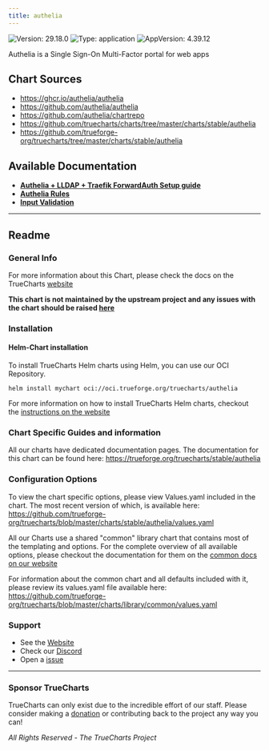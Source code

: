 ```yaml
---
title: authelia
---
```


![Version: 29.18.0](https://img.shields.io/badge/Version-29.18.0-informational?style=flat-square) ![Type: application](https://img.shields.io/badge/Type-application-informational?style=flat-square) ![AppVersion: 4.39.12](https://img.shields.io/badge/AppVersion-4.39.12-informational?style=flat-square)

Authelia is a Single Sign-On Multi-Factor portal for web apps

## Chart Sources

- https://ghcr.io/authelia/authelia
- https://github.com/authelia/authelia
- https://github.com/authelia/chartrepo
- https://github.com/truecharts/charts/tree/master/charts/stable/authelia
- https://github.com/trueforge-org/truecharts/tree/master/charts/stable/authelia

## Available Documentation

- [**Authelia + LLDAP + Traefik ForwardAuth Setup guide**](./setup-guide)
- [**Authelia Rules**](./authelia-rules)
- [**Input Validation**](./validation)


---

## Readme


### General Info

For more information about this Chart, please check the docs on the TrueCharts [website](https://trueforge.org/truecharts/stable/authelia)

**This chart is not maintained by the upstream project and any issues with the chart should be raised [here](https://github.com/trueforge-org/truecharts/issues/new/choose)**

### Installation

#### Helm-Chart installation

To install TrueCharts Helm charts using Helm, you can use our OCI Repository.

`helm install mychart oci://oci.trueforge.org/truecharts/authelia`

For more information on how to install TrueCharts Helm charts, checkout the [instructions on the website](https://trueforge.org/guides/)

### Chart Specific Guides and information

All our charts have dedicated documentation pages.
The documentation for this chart can be found here:
https://trueforge.org/truecharts/stable/authelia

### Configuration Options

To view the chart specific options, please view Values.yaml included in the chart.
The most recent version of which, is available here: https://github.com/trueforge-org/truecharts/blob/master/charts/stable/authelia/values.yaml

All our Charts use a shared "common" library chart that contains most of the templating and options.
For the complete overview of all available options, please checkout the documentation for them on the [common docs on our website](https://trueforge.org/truecharts-common/)

For information about the common chart and all defaults included with it, please review its values.yaml file available here: https://github.com/trueforge-org/truecharts/blob/master/charts/library/common/values.yaml

### Support

- See the [Website](https://truecharts.org)
- Check our [Discord](https://discord.gg/tVsPTHWTtr)
- Open a [issue](https://github.com/trueforge-org/truecharts/issues/new/choose)

---

### Sponsor TrueCharts

TrueCharts can only exist due to the incredible effort of our staff.
Please consider making a [donation](https://trueforge.org/general/sponsor/) or contributing back to the project any way you can!

_All Rights Reserved - The TrueCharts Project_
